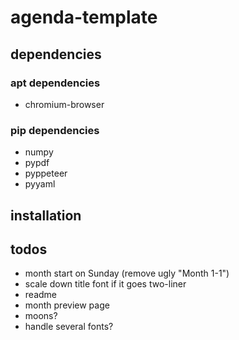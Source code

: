 # agenda-template

## dependencies

### apt dependencies

* chromium-browser

### pip dependencies

* numpy
* pypdf
* pyppeteer
* pyyaml

## installation


## todos

* month start on Sunday (remove ugly "Month 1-1")
* scale down title font if it goes two-liner
* readme
* month preview page
* moons?
* handle several fonts?
